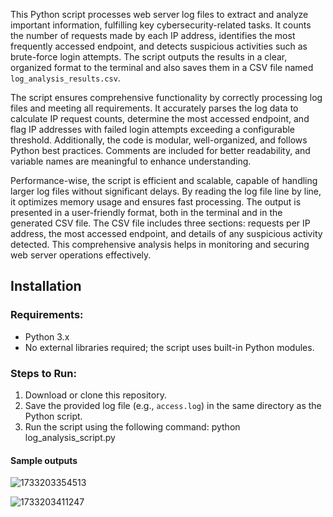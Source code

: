 This Python script processes web server log files to extract and analyze important information, fulfilling key cybersecurity-related tasks. It counts the number of requests made by each IP address, identifies the most frequently accessed endpoint, and detects suspicious activities such as brute-force login attempts. The script outputs the results in a clear, organized format to the terminal and also saves them in a CSV file named `log_analysis_results.csv`.

The script ensures comprehensive functionality by correctly processing log files and meeting all requirements. It accurately parses the log data to calculate IP request counts, determine the most accessed endpoint, and flag IP addresses with failed login attempts exceeding a configurable threshold. Additionally, the code is modular, well-organized, and follows Python best practices. Comments are included for better readability, and variable names are meaningful to enhance understanding.

Performance-wise, the script is efficient and scalable, capable of handling larger log files without significant delays. By reading the log file line by line, it optimizes memory usage and ensures fast processing. The output is presented in a user-friendly format, both in the terminal and in the generated CSV file. The CSV file includes three sections: requests per IP address, the most accessed endpoint, and details of any suspicious activity detected. This comprehensive analysis helps in monitoring and securing web server operations effectively.

## **Installation**

### Requirements:

* Python 3.x
* No external libraries required; the script uses built-in Python modules.

### Steps to Run:

1. Download or clone this repository.
2. Save the provided log file (e.g., `access.log`) in the same directory as the Python script.
3. Run the script using the following command:
   python log_analysis_script.py

#### Sample outputs

![1733203354513](image/Readme/1733203354513.png)

![1733203411247](image/Readme/1733203411247.png)
